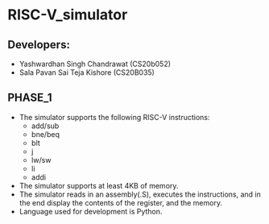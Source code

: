 # RISC-V_simulator

## Developers:

- Yashwardhan Singh Chandrawat (CS20b052)
-  Sala Pavan Sai Teja Kishore (CS20B035)

## PHASE_1

- The simulator supports the following RISC-V instructions:
    - add/sub
    - bne/beq
    - blt
    - j
    - lw/sw
    - li
    - addi
- The simulator supports at least 4KB of memory.
- The simulator reads in an assembly(.S), executes the instructions, and in the end display the contents of the register, and the memory.
- Language used for development is Python.
